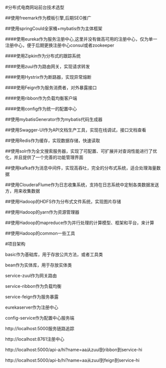 #分布式电商网站前台技术选型

##使用freemark作为模板引擎,后期SEO推广

##使用springCould全家桶+mybatis作为主体框架

####使用eureka作为服务注册中心,这里并没有做高可用的注册中心，仅为单一注册中心，便于后期更换注册中心consul或者zookeeper

####使用Zipkin作为分布式的跟踪系统

####使用zuul作为路由网关，实现请求转发

####使用Hystrix作为断路器，实现异常熔断

####使用Feign作为服务消费者，对外暴露接口

####使用ribbon作为负载均衡客户端

####使用config作为统一的配置中心

##使用mybatisGenerator作为mybatis代码生成器

##使用Swagger-UI作为API文档生产工具，实现在线调试，接口文档查看

##使用Redis作为缓存，实现数据存储，快速读取

##使用solr作为全文搜索服务器，实现了可配置、可扩展并对查询性能进行了优化，并且提供了一个完善的功能管理界面

##使用kafka作为消息中间件，实现高吞吐，完全的分布式系统，适合处理海量数据

##使用ClouderaFlume作为日志收集系统，支持在日志系统中定制各类数据发送方，用来收集数据

##使用Hadoop的HDFS作为分布式文件系统，实现图片存储

##使用Hadoop的yarn作为资源管理器

##使用Hadoop的mapreduce作为并行处理的计算模型、框架和平台，来计算  

##使用Hadoop的common一些工具

#项目架构

basic作为基础库，用于存放公共方法，或者工具类

bean作为实体库，用于存放实体类

service-zuul作为网关路由

service-ribbon作为负载均衡

service-feign作为服务暴露

eurekaserver作为注册中心

config-service作为配置中心服务端

http://localhost:5000服务链路追踪

http://localhost:8761注册中心

http://localhost:5000/api-a/hi?name=aa从zuul到ribbon到service-hi

http://localhost:5000/api-b/hi?name=aa从zuul到feign到service-hi

